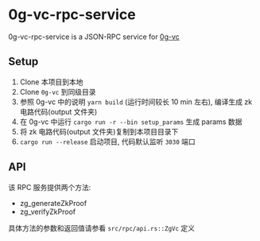 # 0g-vc-rpc-service

0g-vc-rpc-service is a JSON-RPC service for [0g-vc](https://github.com/0glabs/0g-vc/)

## Setup

1. Clone 本项目到本地
2. Clone `0g-vc` 到同级目录
3. 参照 0g-vc 中的说明 `yarn build` (运行时间较长 10 min 左右), 编译生成 zk 电路代码(output 文件夹)
4. 在 0g-vc 中运行 `cargo run -r --bin setup_params` 生成 params 数据
5. 将 zk 电路代码(output 文件夹)复制到本项目目录下
6. `cargo run --release` 启动项目, 代码默认监听 `3030` 端口

## API

该 RPC 服务提供两个方法:

- zg_generateZkProof
- zg_verifyZkProof

具体方法的参数和返回值请参看 `src/rpc/api.rs::ZgVc` 定义
